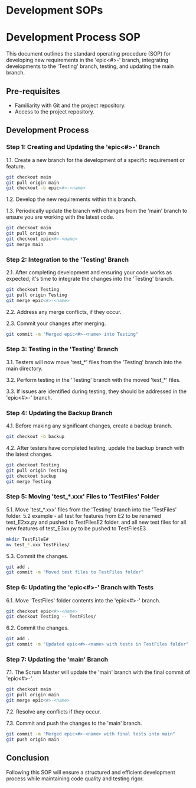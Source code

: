 # Development SOPs

# Development Process SOP

This document outlines the standard operating procedure (SOP) for developing new requirements in the 'epic<#>-<name>' branch, integrating developments to the 'Testing' branch, testing, and updating the main branch.

## Pre-requisites

- Familiarity with Git and the project repository.
- Access to the project repository.

## Development Process

### Step 1: Creating and Updating the 'epic<#>-<name>' Branch

1.1. Create a new branch for the development of a specific requirement or feature.

```bash
git checkout main
git pull origin main
git checkout -b epic<#>-<name>

```

1.2. Develop the new requirements within this branch.

1.3. Periodically update the branch with changes from the 'main' branch to ensure you are working with the latest code.

```bash
git checkout main
git pull origin main
git checkout epic<#>-<name>
git merge main

```

### Step 2: Integration to the 'Testing' Branch

2.1. After completing development and ensuring your code works as expected, it's time to integrate the changes into the 'Testing' branch.

```bash
git checkout Testing
git pull origin Testing
git merge epic<#>-<name>

```

2.2. Address any merge conflicts, if they occur.

2.3. Commit your changes after merging.

```bash
git commit -m "Merged epic<#>-<name> into Testing"

```

### Step 3: Testing in the 'Testing' Branch

3.1. Testers will now move 'test_*' files from the 'Testing' branch into the main directory.

3.2. Perform testing in the 'Testing' branch with the moved 'test_*' files.

3.3. If issues are identified during testing, they should be addressed in the 'epic<#>-<name>' branch.

### Step 4: Updating the Backup Branch

4.1. Before making any significant changes, create a backup branch.

```bash
git checkout -b backup

```

4.2. After testers have completed testing, update the backup branch with the latest changes.

```bash
git checkout Testing
git pull origin Testing
git checkout backup
git merge Testing

```

### Step 5: Moving 'test_*.xxx' Files to 'TestFiles' Folder

5.1. Move 'test_*.xxx' files from the 'Testing' branch into the 'TestFiles' folder.
5.2 example - all test for features from E2 to be renamed test_E2xx.py and pushed to TestFilesE2 folder. and all new test files for all new features of test_E3xx.py to be pushed to TestFilesE3

```bash
mkdir TestFileE#
mv test_*.xxx TestFiles/
```

5.3. Commit the changes.

```bash
git add .
git commit -m "Moved test files to TestFiles folder"

```

### Step 6: Updating the 'epic<#>-<name>' Branch with Tests

6.1. Move 'TestFiles' folder contents into the 'epic<#>-<name>' branch.

```bash
git checkout epic<#>-<name>
git checkout Testing -- TestFiles/

```

6.2. Commit the changes.

```bash
git add .
git commit -m "Updated epic<#>-<name> with tests in TestFiles folder"

```

### Step 7: Updating the 'main' Branch

7.1. The Scrum Master will update the 'main' branch with the final commit of 'epic<#>-<name>'.

```bash
git checkout main
git pull origin main
git merge epic<#>-<name>

```

7.2. Resolve any conflicts if they occur.

7.3. Commit and push the changes to the 'main' branch.

```bash
git commit -m "Merged epic<#>-<name> with final tests into main"
git push origin main

```

## Conclusion

Following this SOP will ensure a structured and efficient development process while maintaining code quality and testing rigor.